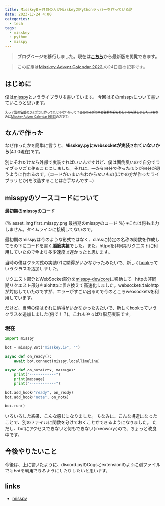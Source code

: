 ```yaml
---
title: Misskey8ヶ月目の人がMisskeyのPythonラッパーを作っている話
date: 2023-12-24 4:00
categories:
  - tech
tags: 
  - misskey
  - python
  - misspy
---
```


> **ブログページを移行しました。現在は[こちら](https://techlog.sonyakun.com/post/2023/12/23/mk-py-wrapper-231223/)から最新版を閲覧できます。**

> この記事は[Misskey Advent Calendar 2023
](https://adventar.org/calendars/8742)の24日目の記事です。

<!-- toc -->

## はじめに
僕は[misspy](https://misspy.xyz)というライブラリを書いています。 今回はそのmisspyについて書いていこうと思います。

<small><small>えっ？<a href="https://misskey.io/notes/9fjxmyzzec">別の名前のライブラリ</a>作ってたじゃないかって？<s><a href="https://github.com/yupix/MiPAC">このライブラリ</a>と名前が紛らわしいから消しました...(ちなみに[Misskey Advent Calendar 9日目](https://zenn.dev/yupix/articles/2ff668232f1ef3)の方です)</s></small></small>

## なんで作った
なぜ作ったかを簡単に言うと、**Misskey.pyにwebsocketが実装されていないから**(4.1.0現在)です。

別にそれだけなら外部で実装すればいいんですけど、僕は面倒臭いので自分でライブラリごと作ることにしました。それに、一から自分で作ったほうが自分が思うように作れるので。(コードがいまいちわからないもの(ほかの方が作ったライブラリとか)を改造することは苦手なんです...)

## misspyのソースコードについて
#### 最初期のmisspyのコード
{% asset_img first_misspy.png 最初期のmisspyのコード %}
※これは何も出力しません。タイムラインに接続してないので。

最初期のmisspyは今のような形式ではなく、classに特定の名称の関数を作成してその下にコードを書く**脳筋実装**でした。また、httpxを非同期リクエストに利用していたので今より多少速度は遅かったと思います。

当時の僕はクラス式の実装(?)に納得がいかなかったみたいで、新しく[hook](https://github.com/misspy-dev/misspy/blob/master/misspy/hook.py)っていうクラスを追加しました。

リクエスト部分とWebSocket部分を[misspy-dev/core](https://github.com/misspy-dev/core)に移動して、httpの非同期リクエスト部分をaiohttpに置き換えて高速化しました。websocketはaiohttpが対応していたのですが、エラーがすごい出るので今のところwebsocketsを利用しています。

だけど、当時の僕はそれに納得がいかなかったみたいで、新しく[hook](https://github.com/misspy-dev/misspy/blob/master/misspy/hook.py)っていうクラスを追加しました(何で！？)。これもやっぱり脳筋実装です。
### 現在
```python
import misspy

bot = misspy.Bot("misskey.io", "")

async def on_ready():
    await bot.connect(misspy.localTimeline)

async def on_note(ctx, message):
    print("------------")
    print(message)
    print("------------")

bot.add_hook("ready", on_ready)
bot.add_hook("note", on_note)

bot.run()
```
いろいろした結果、こんな感じになりました。
ちなみに、こんな構造になったことで、別のファイルに関数を分けておくことができるようになりました。
ただし、botにアクセスできないと何もできない(:meowcry:)ので、ちょっと改良中です。

## 今後やりたいこと
今後は、上に書いたように、discord.pyのCogsとextensionのように別ファイルでもbotを利用できるようにしたりしたいと思います。

## links
* [misspy](https://misspy.xyz)
